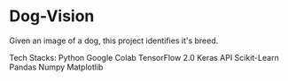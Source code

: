 # Dog-Vision
Given an image of a dog, this project identifies it's breed.

Tech Stacks:
Python
Google Colab
TensorFlow 2.0
Keras API
Scikit-Learn
Pandas
Numpy
Matplotlib
